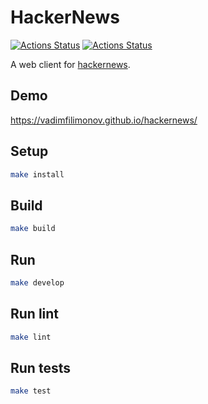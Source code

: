 # HackerNews

[![Actions Status](https://github.com/VadimFilimonov/hackernews/workflows/linter/badge.svg)](https://github.com/VadimFilimonov/hackernews/actions)
[![Actions Status](https://github.com/VadimFilimonov/hackernews/workflows/test/badge.svg)](https://github.com/VadimFilimonov/hackernews/actions)

A web client for [hackernews](https://news.ycombinator.com/).

## Demo

https://vadimfilimonov.github.io/hackernews/

## Setup

```sh
make install
```

## Build

```sh
make build
```

## Run

```sh
make develop
```

## Run lint

```sh
make lint
```

## Run tests

```sh
make test
```
